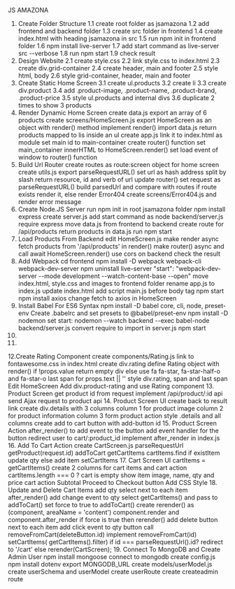 JS AMAZONA

1. Create Folder Structure
    1.1 create root folder as jsamazona
    1.2 add frontend and backend folder
    1.3 create src folder in frontend
    1.4 create index.html with heading jsamazona in src
    1.5 run npm init in frontend folder
    1.6 npm install live-server
    1.7 add start command as live-server src --verbose
    1.8 run npm start
    1.9 check result
2. Design Website
    2.1 create style.css
    2.2 link style.css to index.html
    2.3 create div.grid-container
    2.4 create header, main and footer
    2.5 style html, body
    2.6 style grid-container, header, main and footer
3. Create Static Home Screen
    3.1 create ul.products
    3.2 create li
    3.3 create div.product
    3.4 add .product-image, .product-name, .product-brand, .product-price
    3.5 style ul.products and internal divs
    3.6 duplicate 2 times to show 3 products
4. Render Dynamic Home Screen
    create data.js
    export an array of 6 products
    create screens/HomeScreen.js
    export HomeScreen as an object with render() method
    implement render()
    import data.js
    return products mapped to lis inside an ul
    create app.js
    link it to index.html as module
    set main id to main-container
    create router() function
    set main_container innerHTML to HomeScreen.render()
    set load event of window to router() function
5. Build Url Router
    create routes as route:screen object for home screen
    create utils.js
    export parseRequestURL()
    set url as hash address split by slash
    return resource, id and verb of url
    update router()
    set request as parseRequestURL()
    build parsedUrl and compare with routes
    if route exists render it, else render Error404
    create screens/Error404.js and render error message
6. Create Node.JS Server
    run npm init in root jsamazona folder
    npm install express
    create server.js
    add start command as node backend/server.js
    require express
    move data.js from frontend to backend
    create route for /api/products
    return products in data.js
    run npm start
7. Load Products From Backend
    edit HomeScreen.js
    make render async
    fetch products from '/api/products' in render()
    make router() async and call await HomeScreen.render()
    use cors on backend
    check the result
8. Add Webpack
    cd frontend
    npm install -D webpack webpack-cli webpack-dev-server
    npm uninstall live-server
    "start": "webpack-dev-server --mode development --watch-content-base --open"
    move index.html, style.css and images to frontend folder
    rename app.js to index.js
    update index.html
    add script main.js before body tag
    npm start
    npm install axios
    change fetch to axios in HomeScreen
9. Install Babel For ES6 Syntax
    npm install -D babel core, cli, node, preset-env
    Create .babelrc and set presets to @babel/preset-env
    npm install -D nodemon
    set start: nodemon --watch backend --exec babel-node backend/server.js
    convert require to import in server.js
    npm start
10.
11.
12.Create Rating Component
    create components/Rating.js
    link to fontawesome.css in index.html
    create div.rating
    define Rating object with render()
    if !props.value return empty div
    else use fa fa-star, fa-star-half-o and fa-star-o
    last span for props.text || ''
    style div.rating, span and last span
    Edit HomeScreen
    Add div.product-rating and use Rating component
13. Product Screen
    get product id from request
    implement /api/product/:id api
    send Ajax request to product api
14. Product Screen UI
    create back to result link
    create div.details with 3 columns
    column 1 for product image
    column 2 for product information
    column 3 form product action
    style .details and all columns
    create add to cart button with add-button id
15. Product Screen Action
    after_render() to add event to the button
    add event handler for the button
    redirect user to cart/:product_id
    implement after_render in index.js
16. Add To Cart Action
    create CartScreen.js
    parseRequestUrl
    getProduct(request.id)
    addToCart
    getCartItems
    cartItems.find
    if existItem update qty
    else add item
    setCartItems
17. Cart Screen UI
    cartItems = getCartItems()
    create 2 columns for cart items and cart action
    cartItems.length === 0 ? cart is empty
    show item image, name, qty and price
    cart action
    Subtotal
    Proceed to Checkout button
    Add CSS Style
18. Update and Delete Cart Items
    add qty select next to each item
    after_render()
    add change event to qty select
    getCartItems() and pass to addToCart()
    set force to true to addToCart()
    create rerender() as (component, areaName = 'content')
    component.render and component.after_render
    if force is true then rerender()
    add delete button next to each item
    add click event to qty button
    call removeFromCart(deleteButton.id)
    implement removeFromCart(id)
    setCartItems( getCartItems().filter)
    if id === parseRequestUrl().id? redirect to '/cart'
    else rerender(CartScreen);
19. Connect To MongoDB and Create Admin User
    npm install mongoose
    connect to mongodb
    create config.js
    npm install dotenv
    export MONGODB_URL
    create models/userModel.js
    create userSchema and userModel
    create userRoute
    create createadmin route